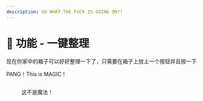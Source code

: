 ```yaml
---
description: SO WHAT THE FUCK IS GOING ON?!
---
```


# 👷 功能 - 一键整理

现在你家中的箱子可以好好整理一下了，只需要在箱子上放上一个按钮并且按一下

PANG！This is MAGIC！

<figure><img src="https://4782.kstore.space/wiki_gif/chest-sorting.gif?password=dc98240e8b76aeb38dc891ccf4b05126-1715961619287" alt=""><figcaption><p>这不是魔法！</p></figcaption></figure>
